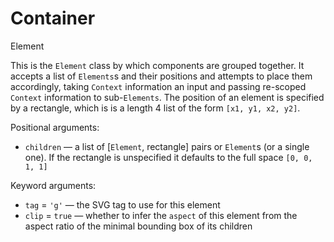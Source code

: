 # Container

<span class="inherit">Element</span>

This is the `Element` class by which components are grouped together. It accepts a list of `Elements`s and their positions and attempts to place them accordingly, taking `Context` information an input and passing re-scoped `Context` information to sub-`Elements`. The position of an element is specified by a rectangle, which is is a length 4 list of the form `[x1, y1, x2, y2]`.

Positional arguments:
- `children` — a list of [`Element`, rectangle] pairs or `Element`s (or a single one). If the rectangle is unspecified it defaults to the full space `[0, 0, 1, 1]`

Keyword arguments:
- `tag` = `'g'` — the SVG tag to use for this element
- `clip` = `true` — whether to infer the `aspect` of this element from the aspect ratio of the minimal bounding box of its children